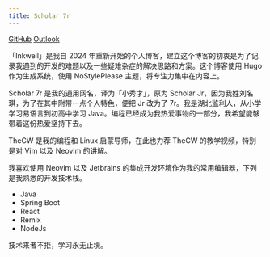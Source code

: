 ```yaml
---
title: Scholar 7r
---
```

[GitHub](https://github.com/scholar7r)
[Outlook](mailto://scholar7r@outlook.com)

「Inkwell」是我自 2024 年重新开始的个人博客，建立这个博客的初衷是为了记录我遇到的开发的难题以及一些疑难杂症的解决思路和方案。这个博客使用 Hugo 作为生成系统，使用 NoStylePlease 主题，将专注力集中在内容上。

Scholar 7r 是我的通用网名，译为「小秀才」，原为 Scholar Jr，因为我姓刘名琪，为了在其中附带一点个人特色，便把 Jr 改为了 7r。我是湖北监利人，从小学学习易语言到初高中学习 Java。编程已经成为我热爱事物的一部分，我希望能够带着这份热爱坚持下去。

TheCW 是我的编程和 Linux 启蒙导师，在此也力荐 TheCW 的教学视频，特别是对 Vim 以及 Neovim 的讲解。

我喜欢使用 Neovim 以及 Jetbrains 的集成开发环境作为我的常用编辑器，下列是我熟悉的开发技术栈。

- Java
- Spring Boot
- React
- Remix
- NodeJs

技术来者不拒，学习永无止境。
